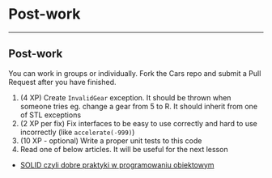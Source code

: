 <!-- .slide: data-background="#111111" -->

# Post-work

___

## Post-work

You can work in groups or individually. Fork the Cars repo and submit a Pull Request after you have finished.

1. <!-- .element: class="fragment fade-in" --> (4 XP) Create <code>InvalidGear</code> exception. It should be thrown when someone tries eg. change a gear from 5 to R. It should inherit from one of STL exceptions
2. <!-- .element: class="fragment fade-in" --> (2 XP per fix) Fix interfaces to be easy to use correctly and hard to use incorrectly (like <code>accelerate(-999)</code>)
3. <!-- .element: class="fragment fade-in" --> (10 XP - optional) Write a proper unit tests to this code
4. <!-- .element: class="fragment fade-in" --> Read one of below articles. It will be useful for the next lesson

  * <!-- .element: class="fragment fade-in" --> <a href="https://www.samouczekprogramisty.pl/solid-czyli-dobre-praktyki-w-programowaniu-obiektowym/">SOLID czyli dobre praktyki w programowaniu obiektowym</a>
